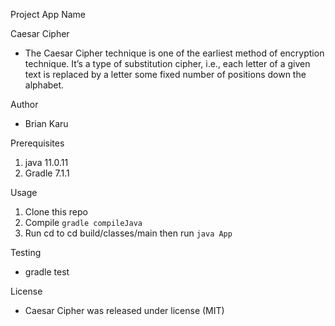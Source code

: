 Project App Name

Caesar Cipher
 - The Caesar Cipher technique is one of the earliest method of encryption technique. It’s a type of substitution cipher, i.e., each letter of a given text is replaced by a letter some fixed number of positions down the alphabet.

Author
- Brian Karu

Prerequisites
1. java 11.0.11
2. Gradle 7.1.1

Usage
1. Clone this repo
2. Compile  `gradle compileJava`
3. Run cd to cd build/classes/main then run `java App`

Testing
 - gradle test
 
License
- Caesar Cipher was released under license (MIT)